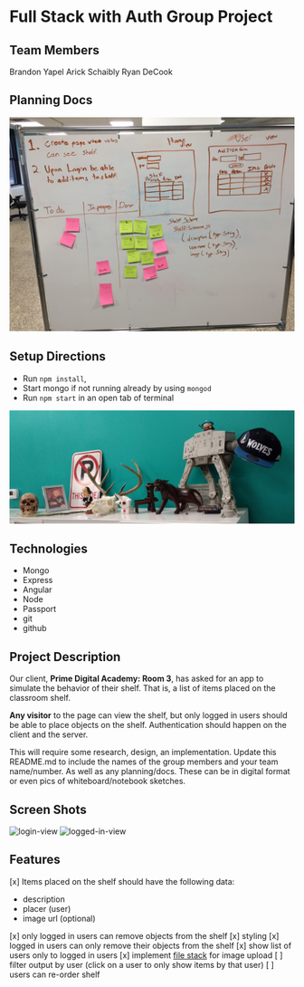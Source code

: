 # Full Stack with Auth Group Project

Team Members
-----------
Brandon Yapel
Arick Schaibly
Ryan DeCook

Planning Docs
-----------
![Planning Doc](plan.jpg)


Setup Directions
-----------
* Run `npm install`,
* Start mongo if not running already by using `mongod`
* Run `npm start` in an open tab of terminal

![our shelf](tauShelf.png)

Technologies
------------
* Mongo
* Express
* Angular
* Node
* Passport
* git
* github

Project Description
-------------------
Our client, **Prime Digital Academy: Room 3**, has asked for an app to simulate the behavior of their shelf. That is, a list of items placed on the classroom shelf.

**Any visitor** to the page can view the shelf, but only logged in users should be able to place objects on the shelf. Authentication should happen on the client and the server.

This will require some research, design, an implementation. Update this README.md to include the names of the group members and your team name/number. As well as any planning/docs. These can be in digital format or even pics of whiteboard/notebook sketches.

Screen Shots
------------
![login-view](./demoimages/login-view.png)
![logged-in-view](./demoimages/logged-in-view.png)


Features
------------
[x] Items placed on the shelf should have the following data:

* description
* placer (user)
* image url (optional)

[x] only logged in users can remove objects from the shelf
[x] styling
[x] logged in users can only remove their objects from the shelf
[x] show list of users only to logged in users
[x] implement [file stack](https://www.npmjs.com/package/filestack-js) for image upload
[ ] filter output by user (click on a user to only show items by that user)
[ ] users can re-order shelf
